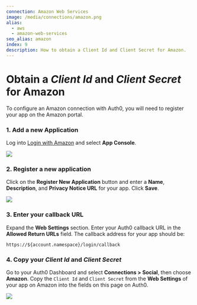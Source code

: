 ```yaml
---
connection: Amazon Web Services
image: /media/connections/amazon.png
alias:
  - aws
  - amazon-web-services
seo_alias: amazon
index: 9
description: How to obtain a Client Id and Client Secret for Amazon.
---
```


# Obtain a *Client Id* and *Client Secret* for Amazon

To configure an Amazon connection with Auth0, you will need to register your app on the Amazon portal.

### 1. Add a new Application
Log into [Login with Amazon](http://login.amazon.com) and select **App Console**.

![](/media/articles/connections/social/amazon/amazon-login-1.png)

### 2. Register a new application

Click on the **Register New Application** button and enter a **Name**, **Description**, and **Privacy Notice URL** for your app. Click **Save**.

![](/media/articles/connections/social/amazon/amazon-register-app.png)

### 3. Enter your callback URL

Expand the **Web Settings** section. Enter your Auth0 callback URL in the **Allowed Return URLs** field. The callback address for your app should be:

    https://${account.namespace}/login/callback

### 4. Copy your *Client Id* and *Client Secret*

Go to your Auth0 Dashboard and select **Connections > Social**, then choose **Amazon**. Copy the `Client Id` and `Client Secret` from the **Web Settings** of your app on Amazon into the fields on this page on Auth0.

![](/media/articles/connections/social/amazon/amazon-add-connection.png)
